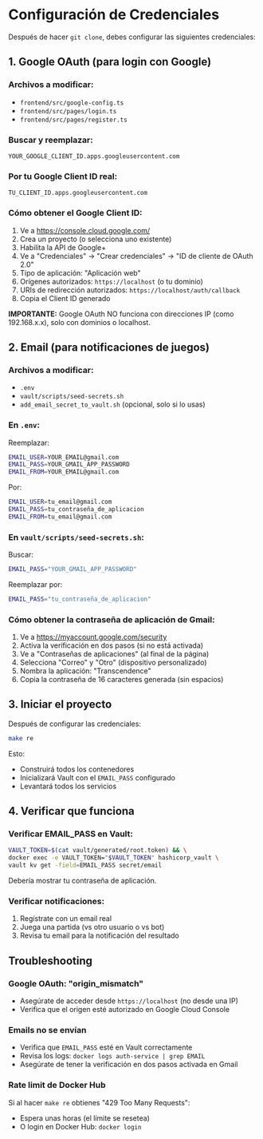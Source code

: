 # Configuración de Credenciales

Después de hacer `git clone`, debes configurar las siguientes credenciales:

## 1. Google OAuth (para login con Google)

### Archivos a modificar:
- `frontend/src/google-config.ts`
- `frontend/src/pages/login.ts`
- `frontend/src/pages/register.ts`

### Buscar y reemplazar:
```
YOUR_GOOGLE_CLIENT_ID.apps.googleusercontent.com
```

### Por tu Google Client ID real:
```
TU_CLIENT_ID.apps.googleusercontent.com
```

### Cómo obtener el Google Client ID:
1. Ve a https://console.cloud.google.com/
2. Crea un proyecto (o selecciona uno existente)
3. Habilita la API de Google+ 
4. Ve a "Credenciales" → "Crear credenciales" → "ID de cliente de OAuth 2.0"
5. Tipo de aplicación: "Aplicación web"
6. Orígenes autorizados: `https://localhost` (o tu dominio)
7. URIs de redirección autorizados: `https://localhost/auth/callback`
8. Copia el Client ID generado

**IMPORTANTE:** Google OAuth NO funciona con direcciones IP (como 192.168.x.x), solo con dominios o localhost.

## 2. Email (para notificaciones de juegos)

### Archivos a modificar:
- `.env`
- `vault/scripts/seed-secrets.sh`
- `add_email_secret_to_vault.sh` (opcional, solo si lo usas)

### En `.env`:
Reemplazar:
```bash
EMAIL_USER=YOUR_EMAIL@gmail.com
EMAIL_PASS=YOUR_GMAIL_APP_PASSWORD
EMAIL_FROM=YOUR_EMAIL@gmail.com
```

Por:
```bash
EMAIL_USER=tu_email@gmail.com
EMAIL_PASS=tu_contraseña_de_aplicacion
EMAIL_FROM=tu_email@gmail.com
```

### En `vault/scripts/seed-secrets.sh`:
Buscar:
```bash
EMAIL_PASS="YOUR_GMAIL_APP_PASSWORD"
```

Reemplazar por:
```bash
EMAIL_PASS="tu_contraseña_de_aplicacion"
```

### Cómo obtener la contraseña de aplicación de Gmail:
1. Ve a https://myaccount.google.com/security
2. Activa la verificación en dos pasos (si no está activada)
3. Ve a "Contraseñas de aplicaciones" (al final de la página)
4. Selecciona "Correo" y "Otro" (dispositivo personalizado)
5. Nombra la aplicación: "Transcendence"
6. Copia la contraseña de 16 caracteres generada (sin espacios)

## 3. Iniciar el proyecto

Después de configurar las credenciales:

```bash
make re
```

Esto:
- Construirá todos los contenedores
- Inicializará Vault con el `EMAIL_PASS` configurado
- Levantará todos los servicios

## 4. Verificar que funciona

### Verificar EMAIL_PASS en Vault:
```bash
VAULT_TOKEN=$(cat vault/generated/root.token) && \
docker exec -e VAULT_TOKEN="$VAULT_TOKEN" hashicorp_vault \
vault kv get -field=EMAIL_PASS secret/email
```

Debería mostrar tu contraseña de aplicación.

### Verificar notificaciones:
1. Regístrate con un email real
2. Juega una partida (vs otro usuario o vs bot)
3. Revisa tu email para la notificación del resultado

## Troubleshooting

### Google OAuth: "origin_mismatch"
- Asegúrate de acceder desde `https://localhost` (no desde una IP)
- Verifica que el origen esté autorizado en Google Cloud Console

### Emails no se envían
- Verifica que `EMAIL_PASS` esté en Vault correctamente
- Revisa los logs: `docker logs auth-service | grep EMAIL`
- Asegúrate de tener la verificación en dos pasos activada en Gmail

### Rate limit de Docker Hub
Si al hacer `make re` obtienes "429 Too Many Requests":
- Espera unas horas (el límite se resetea)
- O login en Docker Hub: `docker login`
